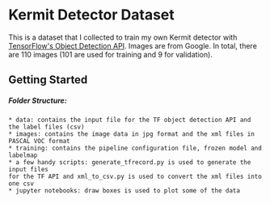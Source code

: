 # Kermit Detector Dataset

This is a dataset that I collected to train my own Kermit detector with [TensorFlow's Object Detection API](https://github.com/tensorflow/models/tree/master/research/object_detection). Images are from Google. In total, there are 110 images (101 are used for training and 9 for validation).

## Getting Started

##### Folder Structure:
```
* data: contains the input file for the TF object detection API and the label files (csv)
* images: contains the image data in jpg format and the xml files in PASCAL VOC format
* training: contains the pipeline configuration file, frozen model and labelmap
* a few handy scripts: generate_tfrecord.py is used to generate the input files
for the TF API and xml_to_csv.py is used to convert the xml files into one csv
* jupyter notebooks: draw boxes is used to plot some of the data
```
